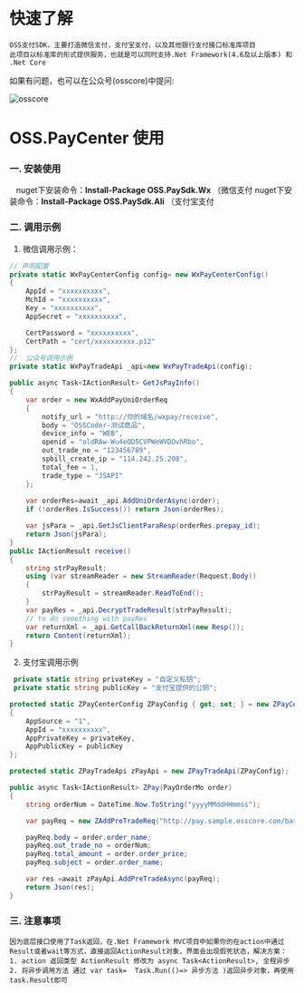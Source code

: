 # 快速了解
	OSS支付SDK，主要打造微信支付，支付宝支付，以及其他银行支付接口标准库项目
	此项目以标准库的形式提供服务，也就是可以同时支持.Net Framework(4.6及以上版本) 和 .Net Core
如果有问题，也可以在公众号(osscore)中提问:

![osscore](http://7xil4i.com1.z0.glb.clouddn.com/osscore_icon.jpg)

# OSS.PayCenter 使用
### 一. 安装使用
      nuget下安装命令：**Install-Package OSS.PaySdk.Wx**	（微信支付
      nuget下安装命令：**Install-Package OSS.PaySdk.Ali**	（支付宝支付

### 二. 调用示例

1. 微信调用示例：

```csharp
// 声明配置
private static WxPayCenterConfig config= new WxPayCenterConfig()
{
    AppId = "xxxxxxxxxx",
    MchId = "xxxxxxxxxx",
    Key = "xxxxxxxxxx",
    AppSecret = "xxxxxxxxxx",

    CertPassword = "xxxxxxxxxx",
    CertPath = "cert/xxxxxxxxxx.p12"   
};
//  公众号调用示例
private static WxPayTradeApi _api=new WxPayTradeApi(config);

public async Task<IActionResult> GetJsPayInfo()
{
    var order = new WxAddPayUniOrderReq
    {
        notify_url = "http://你的域名/wxpay/receive",
        body = "OSSCoder-测试商品",
        device_info = "WEB",
        openid = "oldRAw-Wu4eOD5CVPWeWVDOvhRbo",
        out_trade_no = "123456789",
        spbill_create_ip = "114.242.25.208",
        total_fee = 1,
        trade_type = "JSAPI"
    };
    
    var orderRes=await _api.AddUniOrderAsync(order);
    if (!orderRes.IsSuccess()) return Json(orderRes);

    var jsPara = _api.GetJsClientParaResp(orderRes.prepay_id);
    return Json(jsPara);
}
public IActionResult receive()
{
    string strPayResult;
    using (var streamReader = new StreamReader(Request.Body))
    {
        strPayResult = streamReader.ReadToEnd();
    }
    var payRes = _api.DecryptTradeResult(strPayResult);
    // to do something with payRes
    var returnXml = _api.GetCallBackReturnXml(new Resp());
    return Content(returnXml);
}
```

2. 支付宝调用示例

```csharp
 private static string privateKey = "自定义私钥";
 private static string publicKey = "支付宝提供的公钥";

protected static ZPayCenterConfig ZPayConfig { get; set; } = new ZPayCenterConfig()
{
    AppSource = "1",
    AppId = "xxxxxxxxxx",
    AppPrivateKey = privateKey,
    AppPublicKey = publicKey
};

protected static ZPayTradeApi zPayApi = new ZPayTradeApi(ZPayConfig);

public async Task<IActionResult> ZPay(PayOrderMo order)
{
    string orderNum = DateTime.Now.ToString("yyyyMMddHHmmss");

    var payReq = new ZAddPreTradeReq("http://pay.sample.osscore.com/base/ZCallBack");

    payReq.body = order.order_name;
    payReq.out_trade_no = orderNum;
    payReq.total_amount = order.order_price;
    payReq.subject = order.order_name;

    var res =await zPayApi.AddPreTradeAsync(payReq);
    return Json(res);
}
```

### 三. 注意事项
	
	因为底层接口使用了Task返回，在.Net Framework MVC项目中如果你的在action中通过 Result或者wait等方式，直接返回ActionResult对象，界面会出现假死状态，解决方案：
	1. action 返回类型 ActionResult 修改为 async Task<ActionResult>, 全程异步
	2. 将异步调用方法 通过 var task=  Task.Run(()=> 异步方法 )返回异步对象，再使用task.Result即可
